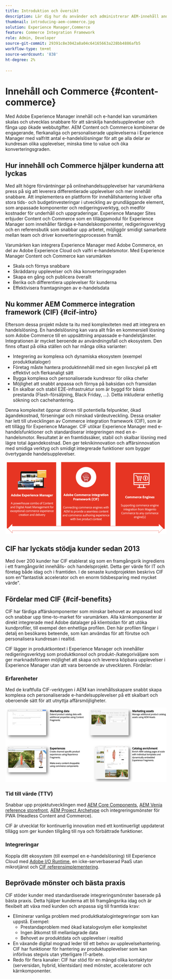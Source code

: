 ```yaml
---
title: Introduktion och översikt
description: Lär dig hur du använder och administrerar AEM-innehåll and Commerce med användbara artiklar om integreringar och hur du kommer igång med att använda AEM Storefront.
thumbnail: introducing-aem-commerce.jpg
solution: Experience Manager,Commerce
feature: Commerce Integration Framework
role: Admin, Developer
source-git-commit: 29391c8e3042a8a04c64165663a228bb4886afb5
workflow-type: tm+mt
source-wordcount: '838'
ht-degree: 2%

---
```



# Innehåll och Commerce {#content-commerce}

Med Adobe Experience Manager innehåll och e-handel kan varumärken skalas och utvecklas snabbare för att särskilja handelsupplevelser och fånga upp ökade webbutgifter. AEM Content och Commerce kombinerar de engagerande, flerkanaliga och personaliserade upplevelserna i Experience Manager med valfritt antal e-handelslösningar för att ge alla delar av kundresan olika upplevelser, minska time to value och öka konverteringsgraden.

## Hur innehåll och Commerce hjälper kunderna att lyckas

Med allt högre förväntningar på onlinehandelsupplevelser har varumärkena press på sig att leverera differentierade upplevelser och mer innehåll snabbare. Att implementera en plattform för innehållshantering kräver ofta stora tids- och budgetinvesteringar i utveckling av grundläggande element, som anpassade komponenter och redigeringsverktyg, och medför kostnader för underhåll och uppgraderingar. Experience Manager Sites erbjuder Content och Commerce som en tilläggsmodul för Experience Manager som innehåller färdiga e-handelskomponenter, redigeringsverktyg och en referensbutik som snabbar upp arbetet, möjliggör smidigt samarbete mellan team och driver konverteringsprocessen framåt.

Varumärken kan integrera Experience Manager med Adobe Commerce, en del av Adobe Experience Cloud och valfri e-handelsmotor. Med Experience Manager Content och Commerce kan varumärken

* Skala och förnya snabbare
* Skräddarsy upplevelser och öka konverteringsgraden
* Skapa en gång och publicera överallt
* Berika och differentiera upplevelser för kunderna
* Effektivisera framtagningen av e-handelsdata

## Nu kommer AEM Commerce integration framework (CIF) {#cif-intro}

Eftersom dessa projekt måste ta itu med komplexiteten med att integrera en handelslösning. En handelslösning kan vara allt från en kommersiell lösning som Adobe Commerce till en uppsättning anpassade e-handelstjänster. Integrationen är mycket beroende av användningsfall och ekosystem. Den finns oftast på olika ställen och har många olika varianter:

* Integrering av komplexa och dynamiska ekosystem (exempel produktkataloger)
* Företag måste hantera produktinnehåll med sin egen livscykel på ett effektivt och flerkanaligt sätt
* Bygga komplexa och personaliserade kundresor för olika chefer
* Möjlighet att snabbt anpassa och förnya på baksidan och framsidan
* En skalbar och stabil E2E-infrastruktur som är byggd för bästa prestanda (Flash-försäljning, Black Friday, ...). Detta inkluderar enhetlig sökning och cachehantering.

Denna komplexitet öppnar dörren till potentiella felpunkter, ökad ägandekostnad, förseningar och minskad värdeutveckling. Dessa orsaker har lett till utvecklingen av Commerce integration framework (CIF), som är ett tillägg för Experience Manager. CIF utökar Experience Manager med e-handelsfunktioner och standardiserar integreringen med en e-handelsmotor. Resultatet är en framtidssäker, stabil och skalbar lösning med lägre total ägandekostnad. Den ger teknikinnovation och affärsinnovation med smidiga verktyg och smidigt integrerade funktioner som bygger övertygande handelsupplevelser.

![CIF Elements](./assets/CIF/CIF_Overview.png)

## CIF har lyckats stödja kunder sedan 2013

Med över 200 kunder har CIF etablerat sig som en framgångsrik ingrediens i ett framgångsrikt innehålls- och handelsprojekt. Detta ger värde för IT och företag både idag och i framtiden. I de senaste kundprojekten beskrivs CIF som en&quot;fantastisk accelerator och en enorm tidsbesparing med mycket värde&quot;.

## Fördelar med CIF {#cif-benefits}

CIF har färdiga affärskomponenter som minskar behovet av anpassad kod och snabbar upp time-to-market för varumärken. Alla kärnkomponenter är direkt integrerade med Adobe datalager på klientsidan för att utöka kundprofiler, till exempel den enhetliga profilen. Den här profilen fångar i detalj en besökares beteende, som kan användas för att förutse och personalisera kundresan i realtid.

CIF lägger in produktkontext i Experience Manager och innehåller redigeringsverktyg som produktkonsol och produkt-/kategoriväljare som ger marknadsföraren möjlighet att skapa och leverera köpbara upplevelser i Experience Manager utan att vara beroende av utvecklaren. Fördelar:

### Erfarenheter

Med de kraftfulla CIF-verktygen i AEM kan innehållsskapare snabbt skapa komplexa och personaliserade e-handelsupplevelser på ett skalbart och oberoende sätt för att utnyttja affärsmöjligheter.

![CIF Elements](./assets/CIF/CIF_Product_Experience_Management.png)

### Tid till värde (TTV)

Snabbar upp projektutvecklingen med [AEM Core Components](https://www.aemcomponents.dev/), [AEM Venia reference storefront](https://github.com/adobe/aem-cif-guides-venia), [AEM Project Archetype](https://experienceleague.adobe.com/docs/experience-manager-core-components/using/developing/archetype/overview.html) och integreringsmönster för PWA (Headless Content and Commerce).

CIF är utvecklat för kontinuerlig innovation med ett kontinuerligt uppdaterat tillägg som ger kunden tillgång till nya och förbättrade funktioner.

### Integreringar

Koppla ditt ekosystem (till exempel en e-handelslösning) till Experience Cloud med [Adobe I/O Runtime](https://www.adobe.io/apis/experienceplatform/runtime.html), en icke-serverbaserad PaaS utan mikrotjänst och [CIF referensimplementering](https://github.com/adobe/commerce-cif-graphql-integration-reference).

## Beprövade mönster och bästa praxis

CIF stöder kunder med standardiserade integreringsmönster baserade på bästa praxis. Detta hjälper kunderna att bli framgångsrika idag och är flexibelt att växa med kunden och anpassa sig till framtida krav:

* Eliminerar vanliga problem med produktkatalogintegreringar som kan uppstå. Exempel:
   * Prestandaproblem med ökad katalogvolym eller komplexitet
   * Ingen åtkomst till mellanlagrade data
   * Behovet av produktdata och upplevelser i realtid
* En växande digital mognad leder till ett behov av upplevelsehantering. CIF har funktioner för hantering av produktupplevelser som kan införlivas stegvis utan ytterligare IT-arbete.
* Redo för flera kanaler: CIF har stöd för en mängd olika kontaktytor (serversidan, hybrid, klientsidan) med mönster, acceleratorer och kärnkomponenter.
